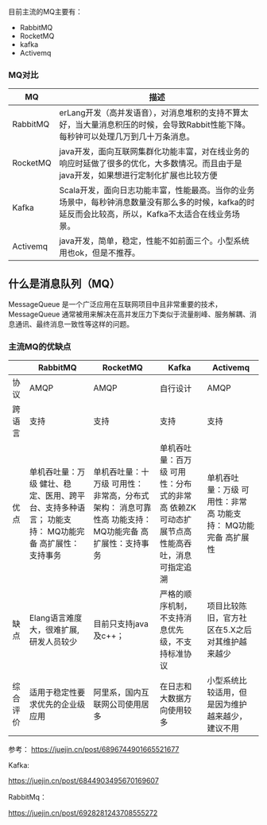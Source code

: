 目前主流的MQ主要有：

- RabbitMQ
- RocketMQ
- kafka
- Activemq



### MQ对比

| **MQ**   | **描述**                                                     |
| -------- | ------------------------------------------------------------ |
| RabbitMQ | erLang开发（高并发语音），对消息堆积的支持不算太好，当大量消息积压的时候，会导致Rabbit性能下降。每秒钟可以处理几万到几十万条消息。 |
| RocketMQ | java开发，面向互联网集群化功能丰富，对在线业务的响应时延做了很多的优化，大多数情况。而且由于是java开发，如果想进行定制化扩展也比较方便 |
| Kafka    | Scala开发，面向日志功能丰富，性能最高。当你的业务场景中，每秒钟消息数量没有那么多的时候，kafka的时延反而会比较高，所以，Kafka不太适合在线业务场景。 |
| Activemq | java开发，简单，稳定，性能不如前面三个。小型系统用也ok，但是不推荐。 |

## 什么是消息队列（MQ）

MessageQueue 是一个广泛应用在互联网项目中且非常重要的技术， MessageQueue 通常被用来解决在高并发压力下类似于流量削峰、服务解耦、消息通讯、最终消息一致性等这样的问题。

### 主流MQ的优缺点

|          | RabbitMQ                                                     | RocketMQ                                                     | Kafka                                                        | Activemq                                                     |
| -------- | ------------------------------------------------------------ | ------------------------------------------------------------ | ------------------------------------------------------------ | ------------------------------------------------------------ |
| 协议     | AMQP                                                         | AMQP                                                         | 自行设计                                                     | AMQP                                                         |
| 跨语言   | 支持                                                         | 支持                                                         | 支持                                                         | 支持                                                         |
| 优点     | 单机吞吐量：万级   健壮、稳定、医用、跨平台、支持多种语言；   功能支持：   MQ功能完备   高扩展性：   支持事务 | 单机吞吐量：十万级   可用性：   非常高，分布式   架构：   消息可靠性高   功能支持：MQ功能完备   高扩展性：支持事务 | 单机吞吐量：百万级   可用性：分布式的非常高   依赖ZK可动态扩展节点高性能高吞吐，消息可指定追溯 | 单机吞吐量：万级   可用性：非常高   功能支持：   MQ功能完备   高扩展性 |
| 缺点     | Elang语言难度大，很难扩展,研发人员较少                       | 目前只支持java及c++；                                        | 严格的顺序机制，不支持消息优先级，不支持标准协议             | 项目比较陈旧，官方社区在5.X之后对其维护越来越少              |
| 综合评价 | 适用于稳定性要求优先的企业级应用                             | 阿里系，国内互联网公司使用居多                               | 在日志和大数据方向使用较多                                   | 小型系统比较适用，但是因为维护越来越少，建议不用             |



参考：
https://juejin.cn/post/6896744901665521677

Kafka:

https://juejin.cn/post/6844903495670169607

RabbitMq：

https://juejin.cn/post/6928281243708555272